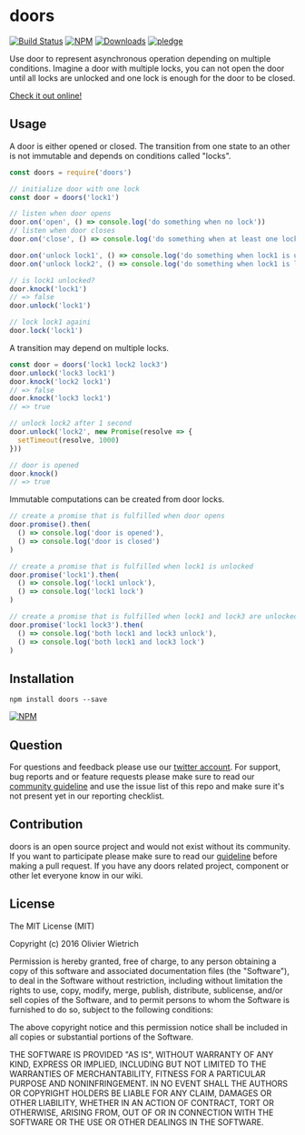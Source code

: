 # doors

[![Build Status](https://travis-ci.org/bredele/doors.svg?branch=master)](https://travis-ci.org/bredele/doors)
 [![NPM](https://img.shields.io/npm/v/doors.svg)](https://www.npmjs.com/package/doors)
 [![Downloads](https://img.shields.io/npm/dm/doors.svg)](http://npm-stat.com/charts.html?package=doors)
 [![pledge](https://bredele.github.io/contributing-guide/community-pledge.svg)](https://github.com/bredele/contributing-guide/blob/master/guidelines.md)


Use door to represent asynchronous operation depending on multiple conditions. Imagine a door with multiple locks, you can not open the door until all locks are unlocked and one lock is enough for the door to be closed.

[Check it out online!](http://bredele.github.io/doors)

## Usage

A door is either opened or closed. The transition from one state to an other is not immutable and depends on conditions called "locks".

```js
const doors = require('doors')

// initialize door with one lock
const door = doors('lock1')

// listen when door opens
door.on('open', () => console.log('do something when no lock'))
// listen when door closes
door.on('close', () => console.log('do something when at least one lock'))

door.on('unlock lock1', () => console.log('do something when lock1 is unlocked'))
door.on('unlock lock2', () => console.log('do something when lock1 is locked'))

// is lock1 unlocked?
door.knock('lock1')
// => false
door.unlock('lock1')

// lock lock1 againi
door.lock('lock1')

```

A transition may depend on multiple locks.

```js
const door = doors('lock1 lock2 lock3')
door.unlock('lock3 lock1')
door.knock('lock2 lock1')
// => false
door.knock('lock3 lock1')
// => true

// unlock lock2 after 1 second
door.unlock('lock2', new Promise(resolve => {
  setTimeout(resolve, 1000)
}))

// door is opened
door.knock()
// => true
```

Immutable computations can be created from door locks.

```js
// create a promise that is fulfilled when door opens
door.promise().then(
  () => console.log('door is opened'),
  () => console.log('door is closed')
)

// create a promise that is fulfilled when lock1 is unlocked
door.promise('lock1').then(
  () => console.log('lock1 unlock'),
  () => console.log('lock1 lock')
)

// create a promise that is fulfilled when lock1 and lock3 are unlocked
door.promise('lock1 lock3').then(
  () => console.log('both lock1 and lock3 unlock'),
  () => console.log('both lock1 and lock3 lock')
)
```


## Installation

```shell
npm install doors --save
```

[![NPM](https://nodei.co/npm/doors.png)](https://nodei.co/npm/doors/)


## Question

For questions and feedback please use our [twitter account](https://twitter.com/bredeleca). For support, bug reports and or feature requests please make sure to read our
<a href="https://github.com/bredele/contributing-guide/blob/master/guidelines.md" target="_blank">community guideline</a> and use the issue list of this repo and make sure it's not present yet in our reporting checklist.

## Contribution

doors is an open source project and would not exist without its community. If you want to participate please make sure to read our <a href="https://github.com/bredele/contributing-guide/blob/master/guidelines.md" target="_blank">guideline</a> before making a pull request. If you have any doors related project, component or other let everyone know in our wiki.

## License

The MIT License (MIT)

Copyright (c) 2016 Olivier Wietrich

Permission is hereby granted, free of charge, to any person obtaining a copy
of this software and associated documentation files (the "Software"), to deal
in the Software without restriction, including without limitation the rights
to use, copy, modify, merge, publish, distribute, sublicense, and/or sell
copies of the Software, and to permit persons to whom the Software is
furnished to do so, subject to the following conditions:

The above copyright notice and this permission notice shall be included in all
copies or substantial portions of the Software.

THE SOFTWARE IS PROVIDED "AS IS", WITHOUT WARRANTY OF ANY KIND, EXPRESS OR
IMPLIED, INCLUDING BUT NOT LIMITED TO THE WARRANTIES OF MERCHANTABILITY,
FITNESS FOR A PARTICULAR PURPOSE AND NONINFRINGEMENT. IN NO EVENT SHALL THE
AUTHORS OR COPYRIGHT HOLDERS BE LIABLE FOR ANY CLAIM, DAMAGES OR OTHER
LIABILITY, WHETHER IN AN ACTION OF CONTRACT, TORT OR OTHERWISE, ARISING FROM,
OUT OF OR IN CONNECTION WITH THE SOFTWARE OR THE USE OR OTHER DEALINGS IN THE
SOFTWARE.
